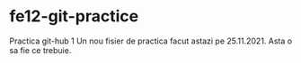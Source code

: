 # fe12-git-practice

Practica git-hub 1
Un nou fisier de practica facut astazi pe 25.11.2021.
Asta o sa fie ce trebuie.
